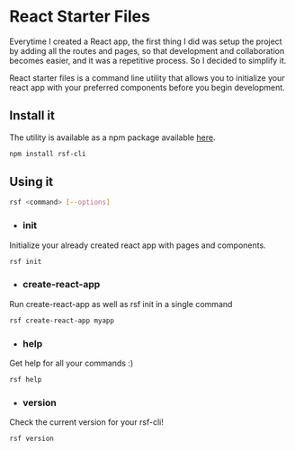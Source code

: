 # React Starter Files
Everytime I created a React app, the first thing I did was setup the project by adding all the routes and pages, so that development and collaboration becomes easier, and it was a repetitive process. So I decided to simplify it.

React starter files is a command line utility that allows you to initialize your react app with your preferred components before you begin development.

## Install it

The utility is available as a npm package available [here](https://www.npmjs.com/package/rsf-cli). 
```bash
npm install rsf-cli
```

## Using it
```bash
rsf <command> [--options]
```

- ### init
Initialize your already created react app with pages and components.
```bash
rsf init
```

- ### create-react-app
Run create-react-app as well as rsf init in a single command
```bash
rsf create-react-app myapp
```

- ### help
Get help for all your commands :)
```bash
rsf help
```

- ### version
Check the current version for your rsf-cli!
```bash
rsf version
```

